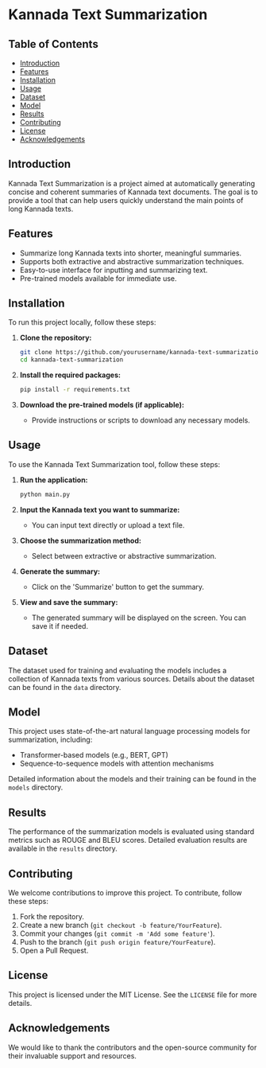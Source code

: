 # Kannada Text Summarization

## Table of Contents
- [Introduction](#introduction)
- [Features](#features)
- [Installation](#installation)
- [Usage](#usage)
- [Dataset](#dataset)
- [Model](#model)
- [Results](#results)
- [Contributing](#contributing)
- [License](#license)
- [Acknowledgements](#acknowledgements)

## Introduction
Kannada Text Summarization is a project aimed at automatically generating concise and coherent summaries of Kannada text documents. The goal is to provide a tool that can help users quickly understand the main points of long Kannada texts.

## Features
- Summarize long Kannada texts into shorter, meaningful summaries.
- Supports both extractive and abstractive summarization techniques.
- Easy-to-use interface for inputting and summarizing text.
- Pre-trained models available for immediate use.

## Installation
To run this project locally, follow these steps:

1. **Clone the repository:**
    ```sh
    git clone https://github.com/yourusername/kannada-text-summarization.git
    cd kannada-text-summarization
    ```

2. **Install the required packages:**
    ```sh
    pip install -r requirements.txt
    ```

3. **Download the pre-trained models (if applicable):**
    - Provide instructions or scripts to download any necessary models.

## Usage
To use the Kannada Text Summarization tool, follow these steps:

1. **Run the application:**
    ```sh
    python main.py
    ```

2. **Input the Kannada text you want to summarize:**
    - You can input text directly or upload a text file.

3. **Choose the summarization method:**
    - Select between extractive or abstractive summarization.

4. **Generate the summary:**
    - Click on the 'Summarize' button to get the summary.

5. **View and save the summary:**
    - The generated summary will be displayed on the screen. You can save it if needed.

## Dataset
The dataset used for training and evaluating the models includes a collection of Kannada texts from various sources. Details about the dataset can be found in the `data` directory.

## Model
This project uses state-of-the-art natural language processing models for summarization, including:
- Transformer-based models (e.g., BERT, GPT)
- Sequence-to-sequence models with attention mechanisms

Detailed information about the models and their training can be found in the `models` directory.

## Results
The performance of the summarization models is evaluated using standard metrics such as ROUGE and BLEU scores. Detailed evaluation results are available in the `results` directory.

## Contributing
We welcome contributions to improve this project. To contribute, follow these steps:

1. Fork the repository.
2. Create a new branch (`git checkout -b feature/YourFeature`).
3. Commit your changes (`git commit -m 'Add some feature'`).
4. Push to the branch (`git push origin feature/YourFeature`).
5. Open a Pull Request.

## License
This project is licensed under the MIT License. See the `LICENSE` file for more details.

## Acknowledgements
We would like to thank the contributors and the open-source community for their invaluable support and resources.
